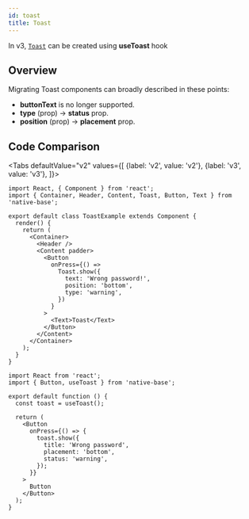 ```yaml
---
id: toast
title: Toast
---
```





In v3, [`Toast`](toast.md) can be created using **useToast** hook

## Overview

Migrating Toast components can broadly described in these points:

- **buttonText** is no longer supported.
- **type** (prop) → **status** prop.
- **position** (prop) → **placement** prop.

## Code Comparison

<Tabs
defaultValue="v2"
values={[
{label: 'v2', value: 'v2'},
{label: 'v3', value: 'v3'},
]}>
<TabItem value="v2">

```tsx
import React, { Component } from 'react';
import { Container, Header, Content, Toast, Button, Text } from 'native-base';

export default class ToastExample extends Component {
  render() {
    return (
      <Container>
        <Header />
        <Content padder>
          <Button
            onPress={() =>
              Toast.show({
                text: 'Wrong password!',
                position: 'bottom',
                type: 'warning',
              })
            }
          >
            <Text>Toast</Text>
          </Button>
        </Content>
      </Container>
    );
  }
}
```

</TabItem>
<TabItem value="v3">

```tsx
import React from 'react';
import { Button, useToast } from 'native-base';

export default function () {
  const toast = useToast();

  return (
    <Button
      onPress={() => {
        toast.show({
          title: 'Wrong password',
          placement: 'bottom',
          status: 'warning',
        });
      }}
    >
      Button
    </Button>
  );
}
```

</TabItem>
</Tabs>
